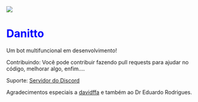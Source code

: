 <img src="https://i.imgur.com/NjYYO30.png"/>
<h1 style="color: blue"><b>Danitto</b></h1>

Um bot multifuncional em desenvolvimento!

Contribuindo:
Você pode contribuir fazendo pull requests para ajudar no código, melhorar algo, enfim....

Suporte:
[Servidor do Discord](https://discord.gg/aj3sSAyMsh)

Agradecimentos especiais a [davidffa](https://github.com/davidffa) e também ao Dr Eduardo Rodrigues.
